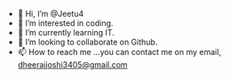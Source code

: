 - 👋 Hi, I’m @Jeetu4
- 👀 I’m interested in coding. 
- 🌱 I’m currently learning IT.
- 💞️ I’m looking to collaborate on Github.
- 📫 How to reach me ...you can contact me on my email, dheerajjoshi3405@gmail.com 

<!---
Jeetu4/Jeetu4 is a ✨ special ✨ repository because its `README.md` (this file) appears on your GitHub profile.
You can click the Preview link to take a look at your changes.
--->
